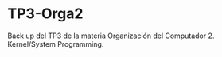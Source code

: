 # TP3-Orga2
Back up del TP3 de la materia Organización del Computador 2. Kernel/System Programming.
